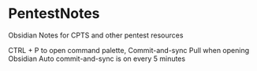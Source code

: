 # PentestNotes

Obsidian Notes for CPTS and other pentest resources

CTRL + P to open command palette, Commit-and-sync
Pull when opening Obsidian
Auto commit-and-sync is on every 5 minutes